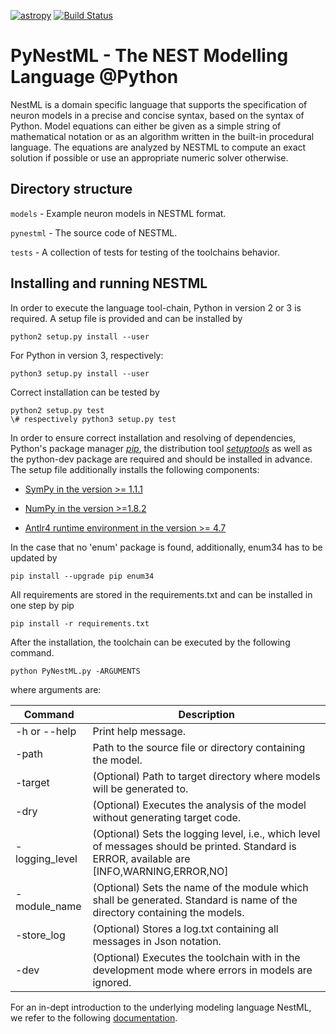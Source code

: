 [![astropy](http://img.shields.io/badge/powered%20by-AstroPy-orange.svg?style=flat)](http://www.astropy.org/) [![Build Status](https://travis-ci.org/kperun/nestml.svg?branch=PyNestML)](https://travis-ci.org/kperun/nestml)

# PyNestML - The NEST Modelling Language @Python

NestML is a domain specific language that supports the specification of neuron models
in a precise and concise syntax, based on the syntax of Python. Model equations
can either be given as a simple string of mathematical notation or as an algorithm written
in the built-in procedural language. The equations are analyzed by NESTML to compute
an exact solution if possible or use an appropriate numeric solver otherwise.

## Directory structure

`models` - Example neuron models in NESTML format.

`pynestml` - The source code of NESTML.

`tests` - A collection of tests for testing of the toolchains behavior.

## Installing and running NESTML

In order to execute the language tool-chain, Python in version 2 or 3 is required. A setup file is provided and can be installed by 

```
python2 setup.py install --user
```

For Python in version 3, respectively:

```
python3 setup.py install --user
```

Correct installation can be tested by 

```
python2 setup.py test
\# respectively python3 setup.py test 
```

In order to ensure correct installation and resolving of dependencies, Python's package manager [_pip_](https://pip.pypa.io/en/stable/installing/), the distribution tool [_setuptools_](https://packaging.python.org/tutorials/installing-packages/) as well as the python-dev package are required and should be installed in advance. The setup file additionally installs the following components:

* [SymPy in the version >= 1.1.1](http://www.sympy.org/en/index.html)

* [NumPy in the version >=1.8.2](http://www.numpy.org/)

* [Antlr4 runtime environment in the version >= 4.7](https://github.com/antlr/antlr4/blob/master/doc/python-target.md)

In the case that no 'enum' package is found, additionally, enum34 has to be updated by

```
pip install --upgrade pip enum34
```

All requirements are stored in the requirements.txt and can be installed in one step by pip

```
pip install -r requirements.txt
```

After the installation, the toolchain can be executed by the following command.

```
python PyNestML.py -ARGUMENTS
```

where arguments are:

| Command       | Description |
|---            |---          |
| -h or --help  | Print help message.|
| -path         | Path to the source file or directory containing the model.|
| -target       | (Optional) Path to target directory where models will be generated to. | 
| -dry          | (Optional) Executes the analysis of the model without generating target code. |
| -logging_level| (Optional) Sets the logging level, i.e., which level of messages should be printed. Standard is ERROR, available are [INFO,WARNING,ERROR,NO] |
| -module_name  | (Optional) Sets the name of the module which shall be generated. Standard is name of the directory containing the models. |
| -store_log    | (Optional) Stores a log.txt containing all messages in Json notation. |
| -dev          | (Optional) Executes the toolchain with in the development mode where errors in models are ignored.|

For an in-dept introduction to the underlying modeling language NestML, we refer to the following [documentation](doc/syntax.md).
